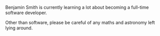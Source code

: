 Benjamin Smith is currently learning a lot about becoming a full-time software developer.

Other than software, please be careful of any maths and astronomy left lying around.
